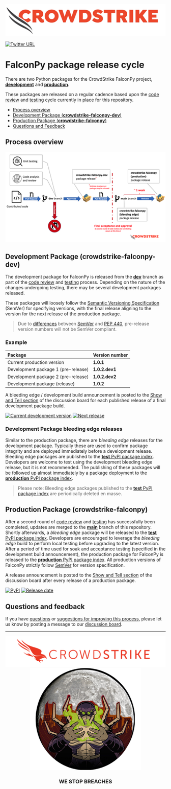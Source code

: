 ![CrowdStrike FalconPy](https://raw.githubusercontent.com/CrowdStrike/falconpy/main/docs/asset/cs-logo.png)

[![Twitter URL](https://img.shields.io/twitter/url?label=Follow%20%40CrowdStrike&style=social&url=https%3A%2F%2Ftwitter.com%2FCrowdStrike)](https://twitter.com/CrowdStrike)

# FalconPy package release cycle

There are two Python packages for the CrowdStrike FalconPy project, [__development__](https://pypi.org/project/crowdstrike-falconpy-dev/)
and [__production__](https://pypi.org/project/crowdstrike-falconpy/).

These packages are released on a regular cadence based upon the [code review](https://github.com/CrowdStrike/falconpy/blob/main/CONTRIBUTING.md#code-quality-and-style-linting) and [testing](https://github.com/CrowdStrike/falconpy/blob/main/CONTRIBUTING.md#unit-testing-and-code-coverage) cycle currently in place for this repository.

* [Process overview](#process-overview)
* [Development Package (__crowdstrike-falconpy-dev__)](#development-package-crowdstrike-falconpy-dev)
* [Production Package (__crowdstrike-falconpy__)](#production-package-crowdstrike-falconpy)
* [Questions and Feedback](#questions-and-feedback)

## Process overview
![FalconPy Code Review Process](asset/falconpy_code_review_process.png)

## Development Package (__crowdstrike-falconpy-dev__)
The development package for FalconPy is released from the [__dev__](https://github.com/CrowdStrike/falconpy/tree/dev) branch as part of the [code review](https://github.com/CrowdStrike/falconpy/blob/main/CONTRIBUTING.md#code-quality-and-style-linting) and [testing](https://github.com/CrowdStrike/falconpy/blob/main/CONTRIBUTING.md#unit-testing-and-code-coverage) process. Depending on the nature of the changes undergoing testing, there may be several development packages released.

These packages will loosely follow the [Semantic Versioning Specification](https://semver.org) (SemVer) for specifying versions,
with the final release aligning to the version for the next release of the production package.

> Due to [differences](https://github.com/semver/semver/issues/483) between [SemVer](https://semver.org) and [PEP 440](https://www.python.org/dev/peps/pep-0440/), pre-release version numbers will not be SemVer compliant.

### Example
| Package | Version number |
| :-- | :-- |
| Current production version | __1.0.1__ |
|Development package 1 (pre-release) | __1.0.2.dev1__ |
|Development package 2 (pre-release) | __1.0.2.dev2__ |
|Development package (release) | __1.0.2__ |

A bleeding edge / development build announcement is posted to the [Show and Tell section](https://github.com/CrowdStrike/falconpy/discussions/categories/show-and-tell) of the discussion board for each published release of a final development package build.

[![Current development version](https://img.shields.io/piwheels/v/crowdstrike-falconpy-dev?include_prereleases&label=development%20version)](https://pypi.org/project/crowdstrike-falconpy-dev/)
[![Next release](https://img.shields.io/endpoint?url=https%3A%2F%2Ffalconpy.io%2F_next_release.json)](https://github.com/CrowdStrike/falconpy/discussions?discussions_q=label%3A%22bleeding+edge+%3Adrop_of_blood%3A%22)

### Development Package bleeding edge releases
Similar to the production package, there are _bleeding edge_ releases for the development package. Typically these
are used to confirm package integrity and are deployed immediately before a development release. Bleeding edge packages
are published to the [__test__ PyPI package index](https://test.pypi.org). Developers are welcome to test using the development
bleeding edge release, but it is not recommended. The publishing of these packages will be followed up almost immediately by a
package deployment to the [__production__ PyPI package index](https://pypi.org).

> Please note: Bleeding edge packages published to the [__test__ PyPI package index](https://test.pypi.org) are periodically deleted en masse.

## Production Package (__crowdstrike-falconpy__)
After a second round of [code review](https://github.com/CrowdStrike/falconpy/blob/main/CONTRIBUTING.md#code-quality-and-style-linting) and [testing](https://github.com/CrowdStrike/falconpy/blob/main/CONTRIBUTING.md#unit-testing-and-code-coverage) has successfully been completed, updates are merged to the [__main__](https://github.com/CrowdStrike/falconpy/tree/main) branch of this repository. Shortly afterwards, a _bleeding edge_ package will be released to the [__test__ PyPI package index](https://test.pypi.org). Developers are encouraged to leverage the _bleeding edge_ build to perform local testing before upgrading to the latest version. After a period of time used for soak and acceptance testing (specified in the development build announcement), the production package for FalconPy is released to the [__production__ PyPI package index](https://pypi.org). All production versions of FalconPy strictly follow [SemVer](https://semver.org) for version specification.

A release announcement is posted to the [Show and Tell section](https://github.com/CrowdStrike/falconpy/discussions/categories/show-and-tell)
of the discussion board after every release of a production package.

[![PyPI](https://img.shields.io/pypi/v/crowdstrike-falconpy?label=production%20version)](https://pypi.org/project/crowdstrike-falconpy/#history)
[![Release date](https://img.shields.io/github/release-date/CrowdStrike/falconpy)](https://github.com/CrowdStrike/falconpy/releases)

## Questions and feedback
If you have [questions](https://github.com/CrowdStrike/falconpy/discussions/categories/q-a) or [suggestions for improving this process](https://github.com/CrowdStrike/falconpy/discussions/categories/ideas), please let us know by posting a message to our [discussion board](https://github.com/CrowdStrike/falconpy/discussions).

---


<p align="center"><img src="https://raw.githubusercontent.com/CrowdStrike/falconpy/main/docs/asset/cs-logo-footer.png"><BR/><img width="350px" src="https://raw.githubusercontent.com/CrowdStrike/falconpy/main/docs/asset/lunar-wizard.png"></P>
<h3><P align="center">WE STOP BREACHES</P></h3>
